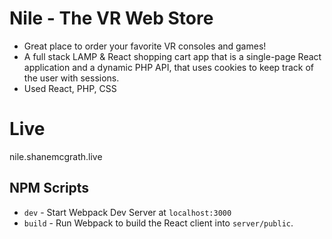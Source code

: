# Nile - The VR Web Store
 - Great place to order your favorite VR consoles and games! 
 - A full stack LAMP & React shopping cart app that is a single-page  React application and a dynamic PHP API, that uses cookies to keep track of the user with sessions.
 - Used React, PHP, CSS

# Live 
nile.shanemcgrath.live

## NPM Scripts

- `dev` - Start Webpack Dev Server at `localhost:3000`
- `build` - Run Webpack to build the React client into `server/public`.

